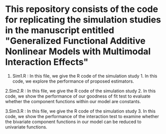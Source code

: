 # This repository consists of the code for replicating the simulation studies in the manuscript entitled "Generalized Functional Additive Nonlinear Models with Multimodal Interaction Effects"  


1. Sim1.R : In this file, we give the R code of the simulation study 1. In this code, we explore the performance of proposed estimators.

2.Sim2.R : In this file, we give the R code of the simulation study 2. In this code, we show the performance of our goodness of fit test to evaluate whether the component functions within our model are constants.

3.Sim3.R : In this file, we give the R code of the simulation study 3. In this code, we show the performance of the interaction test to examine whether the bivariate component functions in our model can be reduced to univariate functions.
